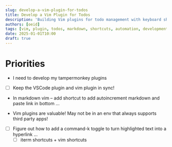 ```yaml
---
slug: develop-a-vim-plugin-for-todos
title: Develop a Vim Plugin for Todos
description: 'Building Vim plugins for todo management with keyboard shortcuts and markdown link automation.'
authors: [oeid]
tags: [vim, plugin, todos, markdown, shortcuts, automation, development]
date: 2025-01-01T10:00
draft: true
---
```


# Priorities
  - I need to develop my tampermonkey plugins
  

* [ ] Keep the VSCode plugin and vim plugin in sync!
- In markdown vim – add shortcut to add autoincrement markdown and paste link in bottom ...

- Vim plugins are valuable! May not be in an env that always supports third party apps!

- [ ] Figure out how to add a command-k toggle to turn highlighted text into a hyperlink ...
	- [ ] iterm shortcuts + vim shortcuts
